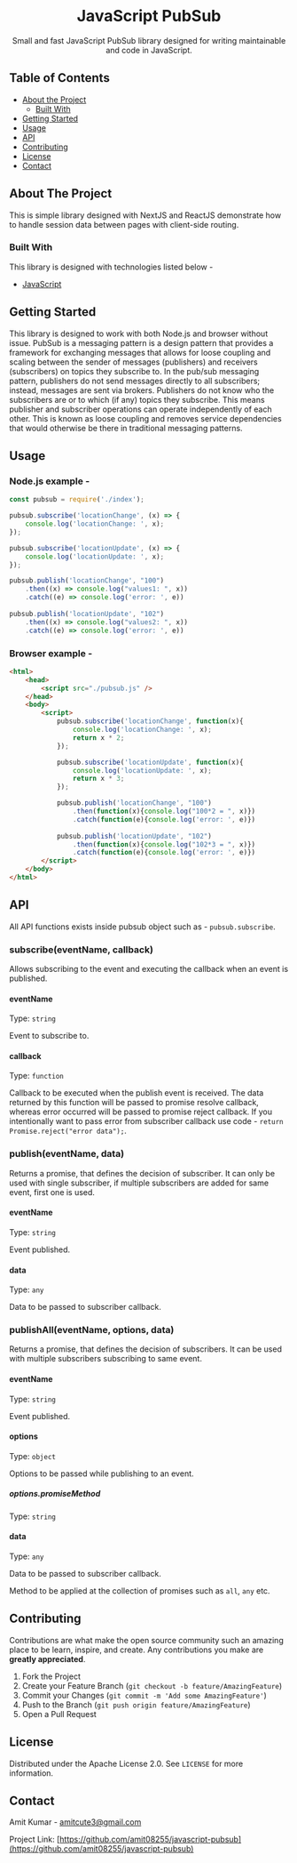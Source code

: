 
<!-- PROJECT LOGO -->
<br />
<p align="center">
  <h1 align="center">JavaScript PubSub</h1>

  <p align="center">
    Small and fast JavaScript PubSub library designed for writing maintainable and code in JavaScript.
    <br />
  </p>
</p>



<!-- TABLE OF CONTENTS -->
## Table of Contents

* [About the Project](#about-the-project)
  * [Built With](#built-with)
* [Getting Started](#getting-started)
* [Usage](#usage)
* [API](#api)
* [Contributing](#contributing)
* [License](#license)
* [Contact](#contact)


<!-- ABOUT THE PROJECT -->
## About The Project
This is simple library designed with NextJS and ReactJS demonstrate how to handle session data between pages with client-side routing.

### Built With
This library is designed with technologies listed below - 
* [JavaScript](https://www.javascript.com/)


<!-- GETTING STARTED -->
## Getting Started

This library is designed to work with both Node.js and browser without issue. PubSub is a messaging pattern is a design pattern that provides a framework for exchanging messages that allows for loose coupling and scaling between the sender of messages (publishers) and receivers (subscribers) on topics they subscribe to.
In the pub/sub messaging pattern, publishers do not send messages directly to all subscribers; instead, messages are sent via brokers. Publishers do not know who the subscribers are or to which (if any) topics they subscribe. This means publisher and subscriber operations can operate independently of each other. This is known as loose coupling and removes service dependencies that would otherwise be there in traditional messaging patterns.


<!-- USAGE EXAMPLES -->
## Usage

### Node.js example -

```js
const pubsub = require('./index');

pubsub.subscribe('locationChange', (x) => {
    console.log('locationChange: ', x);
});

pubsub.subscribe('locationUpdate', (x) => {
    console.log('locationUpdate: ', x);
});

pubsub.publish('locationChange', "100")
	.then((x) => console.log("values1: ", x))
    .catch((e) => console.log('error: ', e))
    
pubsub.publish('locationUpdate', "102")
	.then((x) => console.log("values2: ", x))
    .catch((e) => console.log('error: ', e))
```

### Browser example -

```html
<html>
    <head>
        <script src="./pubsub.js" />
    </head>
    <body>
        <script>
            pubsub.subscribe('locationChange', function(x){
                console.log('locationChange: ', x);
                return x * 2;
            });

            pubsub.subscribe('locationUpdate', function(x){
                console.log('locationUpdate: ', x);
                return x * 3;
            });

            pubsub.publish('locationChange', "100")
                .then(function(x){console.log("100*2 = ", x)})
                .catch(function(e){console.log('error: ', e)})
                
            pubsub.publish('locationUpdate', "102")
                .then(function(x){console.log("102*3 = ", x)})
                .catch(function(e){console.log('error: ', e)})
        </script>
    </body>
</html>
```

<!-- API -->

## API

All API functions exists inside pubsub object such as - `pubsub.subscribe`.

### subscribe(eventName, callback)

Allows subscribing to the event and executing the callback when an event is published.

#### eventName

Type: `string`

Event to subscribe to.

#### callback

Type: `function`

Callback to be executed when the publish event is received. The data returned by this function will be passed to promise resolve callback, whereas error occurred will be passed to promise reject callback. If you intentionally want to pass error from subscriber callback use code - `return Promise.reject("error data");`.

### publish(eventName, data)

Returns a promise, that defines the decision of subscriber. It can only be used with single subscriber, if multiple subscribers are added for same event, first one is used.

#### eventName

Type: `string`

Event published.

#### data

Type: `any`

Data to be passed to subscriber callback.

### publishAll(eventName, options, data)

Returns a promise, that defines the decision of subscribers. It can be used with multiple subscribers subscribing to same event.

#### eventName

Type: `string`

Event published.

#### options

Type: `object`

Options to be passed while publishing to an event.

##### options.promiseMethod

Type: `string`

#### data

Type: `any`

Data to be passed to subscriber callback.

Method to be applied at the collection of promises such as `all`, `any` etc.

<!-- CONTRIBUTING -->
## Contributing

Contributions are what make the open source community such an amazing place to be learn, inspire, and create. Any contributions you make are **greatly appreciated**.

1. Fork the Project
2. Create your Feature Branch (`git checkout -b feature/AmazingFeature`)
3. Commit your Changes (`git commit -m 'Add some AmazingFeature'`)
4. Push to the Branch (`git push origin feature/AmazingFeature`)
5. Open a Pull Request



<!-- LICENSE -->
## License

Distributed under the Apache License 2.0. See `LICENSE` for more information.



<!-- CONTACT -->
## Contact

Amit Kumar - amitcute3@gmail.com

Project Link: [https://github.com/amit08255/javascript-pubsub](https://github.com/amit08255/javascript-pubsub)


